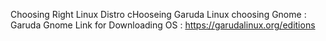 Choosing Right Linux Distro 
cHooseing Garuda Linux 
choosing Gnome : Garuda Gnome 
Link for Downloading OS : https://garudalinux.org/editions


